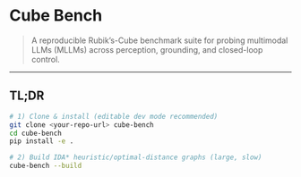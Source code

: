 # Cube Bench

> A reproducible Rubik’s-Cube benchmark suite for probing multimodal LLMs (MLLMs) across perception, grounding, and closed-loop control.

---

## TL;DR

```bash
# 1) Clone & install (editable dev mode recommended)
git clone <your-repo-url> cube-bench
cd cube-bench
pip install -e .

# 2) Build IDA* heuristic/optimal-distance graphs (large, slow)
cube-bench --build
